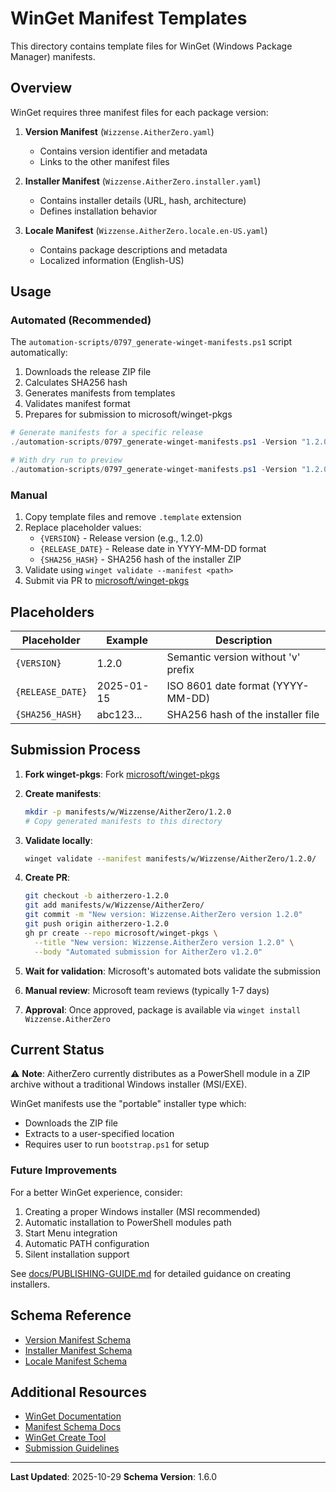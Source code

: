 # WinGet Manifest Templates

This directory contains template files for WinGet (Windows Package Manager) manifests.

## Overview

WinGet requires three manifest files for each package version:

1. **Version Manifest** (`Wizzense.AitherZero.yaml`)
   - Contains version identifier and metadata
   - Links to the other manifest files

2. **Installer Manifest** (`Wizzense.AitherZero.installer.yaml`)
   - Contains installer details (URL, hash, architecture)
   - Defines installation behavior

3. **Locale Manifest** (`Wizzense.AitherZero.locale.en-US.yaml`)
   - Contains package descriptions and metadata
   - Localized information (English-US)

## Usage

### Automated (Recommended)

The `automation-scripts/0797_generate-winget-manifests.ps1` script automatically:
1. Downloads the release ZIP file
2. Calculates SHA256 hash
3. Generates manifests from templates
4. Validates manifest format
5. Prepares for submission to microsoft/winget-pkgs

```powershell
# Generate manifests for a specific release
./automation-scripts/0797_generate-winget-manifests.ps1 -Version "1.2.0"

# With dry run to preview
./automation-scripts/0797_generate-winget-manifests.ps1 -Version "1.2.0" -DryRun
```

### Manual

1. Copy template files and remove `.template` extension
2. Replace placeholder values:
   - `{VERSION}` - Release version (e.g., 1.2.0)
   - `{RELEASE_DATE}` - Release date in YYYY-MM-DD format
   - `{SHA256_HASH}` - SHA256 hash of the installer ZIP
3. Validate using `winget validate --manifest <path>`
4. Submit via PR to [microsoft/winget-pkgs](https://github.com/microsoft/winget-pkgs)

## Placeholders

| Placeholder | Example | Description |
|-------------|---------|-------------|
| `{VERSION}` | 1.2.0 | Semantic version without 'v' prefix |
| `{RELEASE_DATE}` | 2025-01-15 | ISO 8601 date format (YYYY-MM-DD) |
| `{SHA256_HASH}` | abc123... | SHA256 hash of the installer file |

## Submission Process

1. **Fork winget-pkgs**: Fork [microsoft/winget-pkgs](https://github.com/microsoft/winget-pkgs)

2. **Create manifests**:
   ```bash
   mkdir -p manifests/w/Wizzense/AitherZero/1.2.0
   # Copy generated manifests to this directory
   ```

3. **Validate locally**:
   ```bash
   winget validate --manifest manifests/w/Wizzense/AitherZero/1.2.0/
   ```

4. **Create PR**:
   ```bash
   git checkout -b aitherzero-1.2.0
   git add manifests/w/Wizzense/AitherZero/
   git commit -m "New version: Wizzense.AitherZero version 1.2.0"
   git push origin aitherzero-1.2.0
   gh pr create --repo microsoft/winget-pkgs \
     --title "New version: Wizzense.AitherZero version 1.2.0" \
     --body "Automated submission for AitherZero v1.2.0"
   ```

5. **Wait for validation**: Microsoft's automated bots validate the submission

6. **Manual review**: Microsoft team reviews (typically 1-7 days)

7. **Approval**: Once approved, package is available via `winget install Wizzense.AitherZero`

## Current Status

⚠️ **Note**: AitherZero currently distributes as a PowerShell module in a ZIP archive without a traditional Windows installer (MSI/EXE).

WinGet manifests use the "portable" installer type which:
- Downloads the ZIP file
- Extracts to a user-specified location
- Requires user to run `bootstrap.ps1` for setup

### Future Improvements

For a better WinGet experience, consider:
1. Creating a proper Windows installer (MSI recommended)
2. Automatic installation to PowerShell modules path
3. Start Menu integration
4. Automatic PATH configuration
5. Silent installation support

See [docs/PUBLISHING-GUIDE.md](../docs/PUBLISHING-GUIDE.md) for detailed guidance on creating installers.

## Schema Reference

- [Version Manifest Schema](https://aka.ms/winget-manifest.version.1.6.0.schema.json)
- [Installer Manifest Schema](https://aka.ms/winget-manifest.installer.1.6.0.schema.json)
- [Locale Manifest Schema](https://aka.ms/winget-manifest.defaultLocale.1.6.0.schema.json)

## Additional Resources

- [WinGet Documentation](https://docs.microsoft.com/en-us/windows/package-manager/)
- [Manifest Schema Docs](https://github.com/microsoft/winget-pkgs/tree/master/doc/manifest/schema)
- [WinGet Create Tool](https://github.com/microsoft/winget-create)
- [Submission Guidelines](https://github.com/microsoft/winget-pkgs/blob/master/AUTHORING_MANIFESTS.md)

---

**Last Updated**: 2025-10-29
**Schema Version**: 1.6.0
